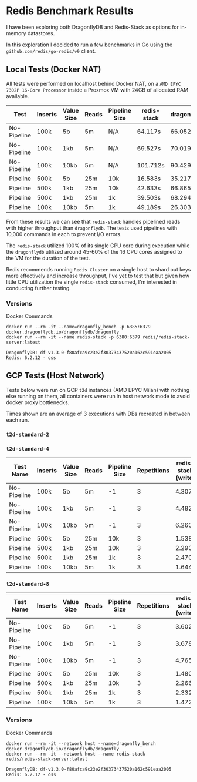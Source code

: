 # Redis Benchmark Results

I have been exploring both DragonflyDB and Redis-Stack as options for in-memory datastores.

In this exploration I decided to run a few benchmarks in Go using the `github.com/redis/go-redis/v9` client.

## Local Tests (Docker NAT)

All tests were performed on localhost behind Docker NAT, on a `AMD EPYC 7302P 16-Core Processor` inside a Proxmox VM with 24GB of allocated RAM available.

| Test         | Inserts | Value Size | Reads | Pipeline Size | redis-stack | dragonflydb |
|--------------|---------|------------|-------|---------------|-------------|-------------|
| No-Pipeline  | 100k    | 5b         | 5m    | N/A           | 64.117s     | 66.052s     |
| No-Pipeline  | 100k    | 1kb        | 5m    | N/A           | 69.527s     | 70.019s     |
| No-Pipeline  | 100k    | 10kb       | 5m    | N/A           | 101.712s    | 90.429s     |
| Pipeline     | 500k    | 5b         | 25m   | 10k           | 16.583s     | 35.217s     |
| Pipeline     | 500k    | 1kb        | 25m   | 10k           | 42.633s     | 66.865s     |
| Pipeline     | 500k    | 1kb        | 25m   | 1k            | 39.503s     | 68.294s     |
| Pipeline     | 100k    | 10kb       | 5m    | 1k            | 49.189s     | 26.303s     |

From these results we can see that `redis-stack` handles pipelined reads with higher throughput than `dragonflydb`. The tests used pipelines with 10,000 commands in each to prevent I/O errors.

The `redis-stack` utilized 100% of its single CPU core during execution while the `dragonflydb` utilized around 45-60% of the 16 CPU cores assigned to the VM for the duration of the test.

Redis recommends running `Redis Cluster` on a single host to shard out keys more effectively and increase throughput, I've yet to test that but given how little CPU utilization the single `redis-stack` consumed, I'm interested in conducting further testing.

### Versions
Docker Commands
```
docker run --rm -it --name=dragonfly_bench -p 6385:6379 docker.dragonflydb.io/dragonflydb/dragonfly
docker run --rm -it --name redis-stack -p 6380:6379 redis/redis-stack-server:latest
```

```
DragonflyDB: df-v1.3.0-f80afca9c23e2f30373437520a162c591eaa2005
Redis: 6.2.12 - oss
```


## GCP Tests (Host Network)

Tests below were run on GCP `t2d` instances (AMD EPYC Milan) with nothing else running on them, all containers were run in host network mode to avoid docker proxy bottlenecks.

Times shown are an average of 3 executions with DBs recreated in between each run.

### `t2d-standard-2`


### `t2d-standard-4`

| Test Name   | Inserts | Value Size | Reads | Pipeline Size | Repetitions | redis-stack (write) | redis-stack (read) | dragonfly (write) | dragonfly (read) |
|-------------|---------|------------|-------|---------------|-------------|---------------------|--------------------|-------------------|------------------|
| No-Pipeline | 100k    | 5b         | 5m    | -1            | 3           | 4.307s              | 46.0463s           | 7.780s            | 1m25.603s        |
| No-Pipeline | 100k    | 1kb        | 5m    | -1            | 3           | 4.482s              | 50.594s            | 7.989s            | 1m30.717s        |
| No-Pipeline | 100k    | 10kb       | 5m    | -1            | 3           | 6.260s              | 1m25.990s          | 9.310s            | 2m22.115s        |
| Pipeline    | 500k    | 5b         | 25m   | 10k           | 3           | 1.538s              | 15.214s            | 12.625s           | 37.685s          |
| Pipeline    | 500k    | 1kb        | 25m   | 10k           | 3           | 2.290s              | 37.069s            | 14.342s           | 1m4.967s         |
| Pipeline    | 500k    | 1kb        | 25m   | 1k            | 3           | 2.470s              | 35.964s            | 12.218s           | 1m22.487s        |
| Pipeline    | 100k    | 10kb       | 5m    | 1k            | 3           | 1.644s              | 37.156s            | 4.160s            | 41.889s          |



### `t2d-standard-8`

| Test Name   | Inserts | Value Size | Reads | Pipeline Size | Repetitions | redis-stack (write) | redis-stack (read) | dragonfly (write) | dragonfly (read) |
|-------------|---------|------------|-------|---------------|-------------|---------------------|--------------------|-------------------|------------------|
| No-Pipeline | 100k    | 5b         | 5m    | -1            | 3           | 3.602s              | 27.297s            | 7.468s            | 22.250s          |
| No-Pipeline | 100k    | 1kb        | 5m    | -1            | 3           | 3.678s              | 29.751s            | 7.619s            | 24.723s          |
| No-Pipeline | 100k    | 10kb       | 5m    | -1            | 3           | 4.765s              | 43.024s            | 8.887s            | 40.605s          |
| Pipeline    | 500k    | 5b         | 25m   | 10k           | 3           | 1.480s              | 13.444s            | 15.327s           | 12.918s          |
| Pipeline    | 500k    | 1kb        | 25m   | 10k           | 3           | 2.266s              | 32.299s            | 17.051s           | 21.063s          |
| Pipeline    | 500k    | 1kb        | 25m   | 1k            | 3           | 2.332s              | 30.711s            | 14.921s           | 39.722s          |
| Pipeline    | 100k    | 10kb       | 5m    | 1k            | 3           | 1.472s              | 38.814s            | 3.873s            | 14.283s          |


### Versions
Docker Commands
```
docker run --rm -it --network host --name=dragonfly_bench   docker.dragonflydb.io/dragonflydb/dragonfly
docker run --rm -it --network host --name redis-stack       redis/redis-stack-server:latest
```

```
DragonflyDB: df-v1.3.0-f80afca9c23e2f30373437520a162c591eaa2005
Redis: 6.2.12 - oss
```
